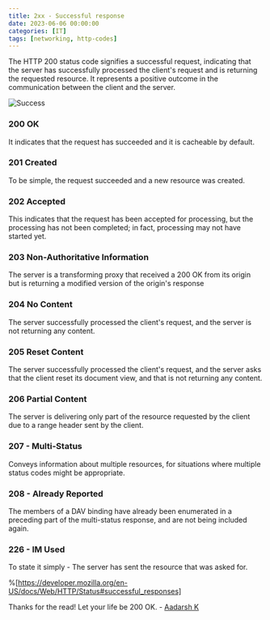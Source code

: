 ```yaml
---
title: 2xx - Successful response
date: 2023-06-06 00:00:00 
categories: [IT]
tags: [networking, http-codes]
---
```



The HTTP 200 status code signifies a successful request, indicating that the server has successfully processed the client's request and is returning the requested resource. It represents a positive outcome in the communication between the client and the server.

![Success](https://media.giphy.com/media/zaqclXyLz3Uoo/giphy.gif)

### 200 OK

It indicates that the request has succeeded and it is cacheable by default.

### 201 Created

To be simple, the request succeeded and a new resource was created.

### 202 Accepted

This indicates that the request has been accepted for processing, but the processing has not been completed; in fact, processing may not have started yet.

### 203 Non-Authoritative Information

The server is a transforming proxy that received a 200 OK from its origin but is returning a modified version of the origin's response

### 204 No Content

The server successfully processed the client's request, and the server is not returning any content.

### 205 Reset Content

The server successfully processed the client's request, and the server asks that the client reset its document view, and that is not returning any content.

### 206 Partial Content

The server is delivering only part of the resource requested by the client due to a range header sent by the client.

### 207 - Multi-Status

Conveys information about multiple resources, for situations where multiple status codes might be appropriate.

### 208 - Already Reported

The members of a DAV binding have already been enumerated in a preceding part of the multi-status response, and are not being included again.

### 226 - IM Used

To state it simply - The server has sent the resource that was asked for.

%[https://developer.mozilla.org/en-US/docs/Web/HTTP/Status#successful_responses]

Thanks for the read! Let your life be 200 OK.
\- [Aadarsh K](https://twitter.com/dotAadarsh)


